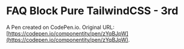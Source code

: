 # FAQ Block Pure TailwindCSS - 3rd

A Pen created on CodePen.io. Original URL: [https://codepen.io/componentity/pen/zYqBJpW](https://codepen.io/componentity/pen/zYqBJpW).


